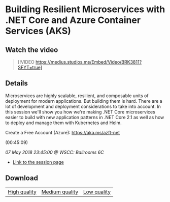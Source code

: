 # Building Resilient Microservices with .NET Core and Azure Container Services (AKS)

## Watch the video
> [!VIDEO https://medius.studios.ms/Embed/Video/BRK3811?SFYT=true]

## Details

<p>Microservices are highly scalable, resilient, and composable units of deployment for modern applications. But building them is hard. There are a lot of development and deployment considerations to take into account. In this session we'll show you how we're making .NET Core microservices easier to build with new application patterns in .NET Core 2.1 as well as how to deploy and manage them with Kubernetes and Helm.</p><p>Create a Free Account (Azure): <a href="https://aka.ms/azft-net">https://aka.ms/azft-net</a></p> (00:45:09)

*07 May 2018 23:45:00 @ WSCC: Ballrooms 6C*

- [Link to the session page](https://channel9.msdn.com/Events/Build/2018/BRK3811)

## Download

||||
|:--:|:----:|:-:|
|[High quality](https://sec.ch9.ms/ch9/c9cf/e7dc7c67-10dc-4514-b092-1dfd3f01c9cf/BRK3811_high.mp4)|[Medium quality](https://sec.ch9.ms/ch9/c9cf/e7dc7c67-10dc-4514-b092-1dfd3f01c9cf/BRK3811_mid.mp4)|[Low quality](https://sec.ch9.ms/ch9/c9cf/e7dc7c67-10dc-4514-b092-1dfd3f01c9cf/BRK3811.mp4)
